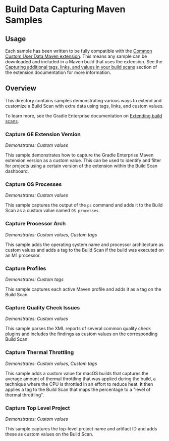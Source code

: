 # Build Data Capturing Maven Samples

## Usage

Each sample has been written to be fully compatible with
the [Common Custom User Data Maven extension](https://github.com/gradle/common-custom-user-data-maven-extension). This
means any sample can be downloaded and included in a Maven build that uses the extension. See
the [Capturing additional tags, links, and values in your build scans](https://github.com/gradle/common-custom-user-data-maven-extension#capturing-additional-tags-links-and-values-in-your-build-scans)
section of the extension documentation for more information.

## Overview

This directory contains samples demonstrating various ways to extend and customize a Build Scan with extra data using 
tags, links, and custom values.

To learn more, see the Gradle Enterprise documentation
on [Extending build scans](https://docs.gradle.com/enterprise/maven-extension/#extending_build_scans).

### Capture GE Extension Version

_Demonstrates: Custom values_

This sample demonstrates how to capture the Gradle Enterprise Maven extension version as a custom value. This can be 
used to identify and filter for projects using a certain version of the extension within the Build Scan dashboard.

### Capture OS Processes

_Demonstrates: Custom values_

This sample captures the output of the `ps` command and adds it to the Build Scan as a custom value named
`OS processes`.

### Capture Processor Arch

_Demonstrates: Custom values, Custom tags_

This sample adds the operating system name and processor architecture as custom values and adds a tag to the Build Scan
if the build was executed on an M1 processor.

### Capture Profiles

_Demonstrates: Custom tags_

This sample captures each active Maven profile and adds it as a tag on the Build Scan. 

### Capture Quality Check Issues

_Demonstrates: Custom values_

This sample parses the XML reports of several common quality check plugins and includes the findings as custom values on
the corresponding Build Scan.

### Capture Thermal Throttling

_Demonstrates: Custom values, Custom tags_

This sample adds a custom value for macOS builds that captures the average amount of thermal throttling that was 
applied during the build, a technique where the CPU is throttled in an effort to reduce heat. It then applies a tag to 
the Build Scan that maps the percentage to a "level of thermal throttling".

### Capture Top Level Project

_Demonstrates: Custom values_

This sample captures the top-level project name and artifact ID and adds these as custom values on the Build Scan.
